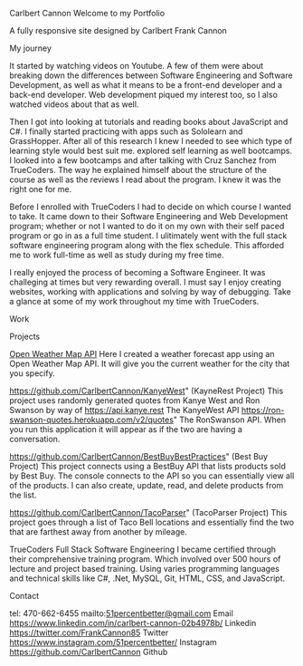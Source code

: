 
Carlbert Cannon
Welcome to my Portfolio

A fully responsive site designed by Carlbert Frank Cannon
					
					
My journey
							
It started by watching videos on Youtube. A few of them were about breaking down the differences between 
Software Engineering and Software Development, as well as what it means to be a front-end developer and a 
back-end developer. Web development piqued my interest too, so I also watched videos about that as well. 

Then I got into looking at tutorials and reading books about JavaScript and C#. 
I finally started practicing with apps such as Sololearn and GrassHopper. 
After all of this research I knew I needed to see which type of learning style would best suit me.
explored self learning as well bootcamps. I looked into a few bootcamps and after talking with 
Cruz Sanchez from TrueCoders. The way he explained himself about the structure of the course as well 
as the reviews I read about the program. I knew it was the right one for me.
								
								
Before I enrolled with TrueCoders I had to decide on which course I wanted to take. It came down to their 
Software Engineering and Web Development program; whether or not I wanted to do it on my own with their self 
paced program or go in as a full time student. I ulitimately went with the full stack software engineering program 
along with the flex schedule. This afforded me to work full-time as well as study during my free time.
								
I really enjoyed the process of becoming a Software Engineer. It was challeging at times but very rewarding overall. 
I must say I enjoy creating websites, working with applications and solving by way of debugging.
Take a glance at some of my work throughout my time with TrueCoders.
						

 Work 
							
Projects
								
[Open Weather Map API](https://github.com/CarlbertCannon/OpenWeatherMapAPI) Here I created a weather forecast app using an Open Weather Map API. It will give you the current weather for the city that you specify.

https://github.com/CarlbertCannon/KanyeWest" (KayneRest Project) This project uses randomly generated quotes from Kanye West and Ron Swanson by way of https://api.kanye.rest The KanyeWest API https://ron-swanson-quotes.herokuapp.com/v2/quotes" The RonSwanson API. When you run this application it will appear as if the two are having a conversation.

https://github.com/CarlbertCannon/BestBuyBestPractices" (Best Buy Project) This project connects using a BestBuy API that lists products sold by Best Buy. The console connects to the API so you can essentially view all of the products. I can also create, update, read, and delete products from the list.

https://github.com/CarlbertCannon/TacoParser" (TacoParser Project) This project goes through a list of Taco Bell locations and essentially find the two that are farthest away from another by mileage.
							
						
						
TrueCoders
Full Stack Software Engineering
I became certified through their comprehensive training program. 
Which involved over 500 hours of lecture and project based training.
Using varies programming languages and technical skills like C#,
.Net, MySQL, Git, HTML, CSS, and JavaScript.</p>
							

Contact
							
							
							
tel: 470-662-6455
mailto:51percentbetter@gmail.com Email
https://www.linkedin.com/in/carlbert-cannon-02b4978b/ Linkedin
https://twitter.com/FrankCannon85 Twitter
https://www.instagram.com/51percentbetter/ Instagram
https://github.com/CarlbertCannon Github
								


								
								

								
							

